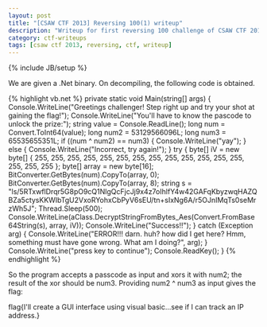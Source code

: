 ```yaml
---
layout: post
title: "[CSAW CTF 2013] Reversing 100(1) writeup"
description: "Writeup for first reversing 100 challenge of CSAW CTF 2013"
category: ctf-writeups
tags: [csaw ctf 2013, reversing, ctf, writeup]
---
```

{% include JB/setup %}

We are given a .Net binary. On decompiling, the following code is obtained.

<!--more-->

{% highlight vb.net %}
private static void Main(string[] args)
{
    Console.WriteLine("Greetings challenger! Step right up and try your shot at gaining the flag!");
    Console.WriteLine("You'll have to know the pascode to unlock the prize:");
    string value = Console.ReadLine();
    long num = Convert.ToInt64(value);
    long num2 = 53129566096L;
    long num3 = 65535655351L;
    if ((num ^ num2) == num3)
    {
        Console.WriteLine("yay");
    }
    else
    {
        Console.WriteLine("Incorrect, try again!");
    }
    try
    {
        byte[] iV = new byte[]
        { 255, 255, 255, 255, 255, 255, 255, 255, 255, 255, 255, 255, 255, 255, 255, 255 };
        byte[] array = new byte[16];
        BitConverter.GetBytes(num).CopyTo(array, 0);
        BitConverter.GetBytes(num).CopyTo(array, 8);
        string s = "ls/5RTxwflDrqr5G8pO9cQ1NlgQcFjcJj9x4z7oIhlfY4w42GAFqKbyzwqHAZQBZa5ctysKKWIbTgU2VxoRYohxCbPyV6sEU/tn+sIxNg6A/r5OJnIMqTs0seMrzWh5J";
        Thread.Sleep(500);
        Console.WriteLine(aClass.DecryptStringFromBytes_Aes(Convert.FromBase64String(s), array, iV));
        Console.WriteLine("Success!!");
    }
    catch (Exception arg)
    {
        Console.WriteLine("ERROR!!! darn. huh? how did I get here? Hmm, something must have gone wrong. What am I doing?", arg);
    }
    Console.WriteLine("press key to continue");
    Console.ReadKey();
}
{% endhighlight %}

So the program accepts a passcode as input and xors it with num2; the result
of the xor should be num3. Providing num2 ^ num3 as input gives the flag:

flag{I'll create a GUI interface using visual basic...see if I can track an IP address.}
